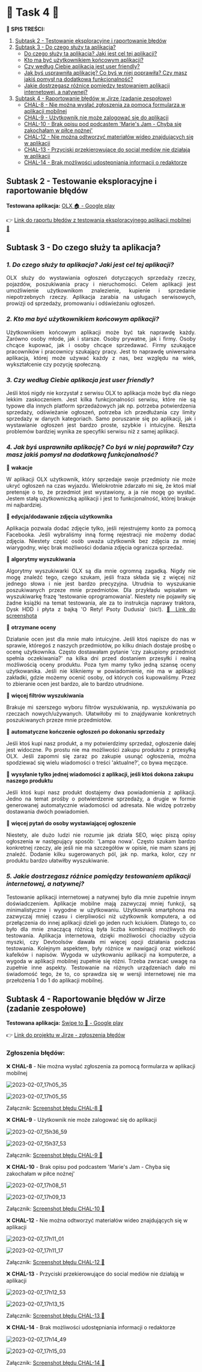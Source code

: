 # 🚀 **Task 4** 🚀

**:pushpin: SPIS TREŚCI:**
1. [Subtask 2 - Testowanie eksploracyjne i raportowanie błędów](#subtask2)
2. [Subtask 3 - Do czego służy ta aplikacja?](#subtask3)
    - [Do czego służy ta aplikacja? Jaki jest cel tej aplikacji?](#kropka1)
    - [Kto ma być użytkownikiem końcowym aplikacji?](#kropka2)
    - [Czy według Ciebie aplikacja jest user friendly?](#kropka3)
    - [Jak byś usprawniła aplikację? Co byś w niej poprawiła? Czy masz jakiś pomysł na dodatkową funkcjonalność?](#kropka4)
    - [Jakie dostrzegasz różnice pomiędzy testowaniem aplikacji internetowej, a natywnej?](#kropka5)
3. [Subtask 4 - Raportowanie błędów w Jirze (zadanie zespołowe)](#subtask4)
    - [CHAL-8 - Nie można wysłać zgłoszenia za pomocą formularza w aplikacji mobilnej](#pin1)
    - [CHAL-9 - Użytkownik nie może zalogować się do aplikacji](#pin2)
    - [CHAL-10 - Brak opisu pod podcastem 'Marie's Jam - Chyba się zakochałam w piłce nożnej'](#pin3)
    - [CHAL-12 - Nie można odtworzyć materiałów wideo znajdujących się w aplikacji](#pin4)
    - [CHAL-13 - Przyciski przekierowujące do social mediów nie działają w aplikacji](#pin5)
    - [CHAL-14 - Brak możliwości udostępniania informacji o redaktorze](#pin6)

## <a name="subtask2">Subtask 2 - Testowanie eksploracyjne i raportowanie błędów</a>

**Testowana aplikacja:** [OLX :house: - Google play](https://play.google.com/store/apps/details?id=pl.tablica&hl=pl&gl=US&pli=1)

:point_right: [Link do raportu błędów z testowania eksploracyjnego aplikacji mobilnej :iphone:](https://docs.google.com/document/d/1EwfDMgOukFiEkgu811isbseMbgd0ftd9vhd2B74jAWw/edit?usp=sharing)

## <a name="subtask3">Subtask 3 - Do czego służy ta aplikacja?</a>

### <a name="kropka1">*1. Do czego służy ta aplikacja? Jaki jest cel tej aplikacji?*</a>

<p align="justify">OLX służy do wystawiania ogłoszeń dotyczących sprzedaży rzeczy, pojazdów, poszukiwania pracy i nieruchomości. Celem aplikacji jest umożliwienie użytkownikom znalezienie, kupienie i sprzedanie niepotrzebnych rzeczy. Aplikacja zarabia na usługach serwisowych, prowizji od sprzedaży, promowaniu i odświeżaniu ogłoszeń.</p>

### <a name="kropka2">*2. Kto ma być użytkownikiem końcowym aplikacji?*</a>

<p align="justify">Użytkownikiem końcowym aplikacji może być tak naprawdę każdy. Zarówno osoby młode, jak i starsze. Osoby prywatne, jak i firmy. Osoby chcące kupować, jak i osoby chcące sprzedawać. Firmy szukające pracowników i pracownicy szukający pracy. Jest to naprawdę uniwersalna aplikacja, której może używać każdy z nas, bez względu na wiek, wykształcenie czy pozycję społeczną. </p>

### <a name="kropka3">*3. Czy według Ciebie aplikacja jest user friendly?*</a>

<p align="justify">Jeśli ktoś nigdy nie korzystał z serwisu OLX to aplikacja może być dla niego lekkim zaskoczeniem. Jest kilka funkcjonalności serwisu, które nie są typowe dla innych platform sprzedażowych jak np. potrzeba potwierdzenia sprzedaży, odświeżanie ogłoszeń, potrzeba ich przedłużania czy limity sprzedaży w danych kategoriach. Samo poruszanie się po aplikacji, jak i wystawianie ogłoszeń jest bardzo proste, szybkie i intuicyjne. Reszta problemów bardziej wynika ze specyfiki serwisu niż z samej aplikacji.</p>

### <a name="kropka4">*4. Jak byś usprawniła aplikację? Co byś w niej poprawiła? Czy masz jakiś pomysł na dodatkową funkcjonalność?*</a>

📌 **wakacje**  <p align="justify">W aplikacji OLX użytkownik, który sprzedaje swoje przedmioty nie może ukryć ogłoszeń na czas wyjazdu. Wielokrotnie zdarzało mi się, że ktoś miał pretensje o to, że przedmiot jest wystawiony, a ja nie mogę go wysłać. Jestem stałą użytkowniczką aplikacji i jest to funkcjonalność, której brakuje mi najbardziej.</p>

📌 **edycja/dodawanie zdjęcia użytkownika** <p align="justify">Aplikacja pozwala dodać zdjęcie tylko, jeśli rejestrujemy konto za pomocą Facebooka. Jeśli wybraliśmy inną formę rejestracji nie możemy dodać zdjęcia. Niestety część osób uważa użytkownik bez zdjęcia za mniej wiarygodny, więc brak możliwości dodania zdjęcia ogranicza sprzedaż.</p>

📌 **algorytmy wyszukiwania** <p align="justify">Algorytmy wyszukiwarki OLX są dla mnie ogromną zagadką. Nigdy nie mogę znaleźć tego, czego szukam, jeśli fraza składa się z więcej niż jednego słowa i nie jest bardzo precyzyjna. Utrudnia to wyszukanie poszukiwanych przeze mnie przedmiotów. Dla przykładu wpisałam w wyszukiwarkę frazę 'testowanie oprogramowania'. Niestety nie pojawiły się żadne książki na temat testowania, ale za to instrukcja naprawy traktora, Dysk HDD i płyta z bajką 'O Rety! Psoty Dudusia' (sic!). [:camera_flash: Link do screenshota](https://drive.google.com/file/d/1gDqGi8IXBlpfUmb4LmdtKpcIvEnz9-gy/view?usp=share_link)</p>

📌 **otrzymane oceny** <p align="justify">Działanie ocen jest dla mnie mało intuicyjne. Jeśli ktoś napisze do nas w sprawie, któregoś z naszych przedmiotów, po kilku dniach dostaje prośbę o ocenę użytkownika. Często dostawałam pytanie 'czy zakupiony przedmiot spełnia oczekiwania?' na kilka dni przed dostaniem przesyłki i realną możliwością oceny produktu. Poza tym mamy tylko jedną szansę oceny użytkowanika. Jeśli nie klikniemy w powiadomienie, nie ma w aplikacji zakładki, gdzie możemy ocenić osoby, od których coś kupowaliśmy. Przez to zbieranie ocen jest bardzo, ale to bardzo utrudnione.</p>

📌 **więcej filtrów wyszukiwania** <p align="justify">Brakuje mi szerszego wyboru filtrów wyszukiwania, np. wyszukiwania po rzeczach nowych/używanych. Ułatwiłoby mi to znajdywanie konkretnych poszukiwanych przeze mnie przedmiotów.</p>

📌 **automatyczne kończenie ogłoszeń po dokonaniu sprzedaży** <p align="justify">Jeśli ktoś kupi nasz produkt, a my potwierdzimy sprzedaż, ogłoszenie dalej jest widoczne. Po prostu nie ma możliwości zakupu produktu z przesyłką OLX. Jeśli zapomni się zaraz po zakupie usunąć ogłoszenia, można spodziewać się wielu wiadomości o treści 'aktualne?', co bywa męczące.</p>

📌 **wysyłanie tylko jednej wiadomości z aplikacji, jeśli ktoś dokona zakupu naszego produktu** <p align="justify">Jeśli ktoś kupi nasz produkt dostajemy dwa powiadomienia z aplikacji. Jedno na temat prośby o potwierdzenie sprzedaży, a drugie w formie generowanej automatycznie wiadomości od adresata. Nie widzę potrzeby dostawania dwóch powiadomień.</p>

📌 **więcej pytań do osoby wystawiającej ogłoszenie** <p align="justify">Niestety, ale dużo ludzi nie rozumie jak działa SEO, więc piszą opisy ogłoszenia w następujący sposób: 'Lampa nowa'. Często szukam bardzo konkretnej rzeczy, ale jeśli nie ma szczegółów w opisie, nie mam szans jej znaleźć. Dodanie kilku sugerowanych pól, jak np. marka, kolor, czy nr produktu bardzo ułatwiłby wyszukiwanie.</p>

### <a name="kropka5">*5. Jakie dostrzegasz różnice pomiędzy testowaniem aplikacji internetowej, a natywnej?*</a>

<p align="justify">Testowanie aplikacji internetowej a natywnej było dla mnie zupełnie innym doświadczeniem. Aplikacje mobilne mają zazwyczaj mniej funkcji, są minimalistyczne i wygodne w użytkowaniu. Użytkownik smartphona ma zazwyczaj mniej czasu i cierpliwości niż użytkownik komputera, a od przełączenia do innej aplikacji dzieli go jeden ruch kciukiem. Dlatego to, co było dla mnie znaczącą różnicą była liczba kombinacji możliwych do testowania. Aplikacja internetowa, dzięki możliwości chociażby użycia myszki, czy Devtoolsów dawała mi więcej opcji działania podczas testowania. Kolejnym aspektem, były różnice w nawigacji oraz wielkość kafelków i napisów. Wygoda w użytkowaniu aplikacji na komputerze, a wygoda w aplikacji mobilnej zupełnie się różni. Trzeba zwracać uwagę na zupełnie inne aspekty. Testowanie na różnych urządzeniach dało mi świadomość tego, że to, co sprawdza się w wersji internetowej nie ma przełożenia 1 do 1 do aplikacji mobilnej.</p>

## <a name="subtask4">Subtask 4 - Raportowanie błędów w Jirze (zadanie zespołowe)</a>

**Testowana aplikacja:** [Swipe to :page_facing_up: - Google play](https://play.google.com/store/apps/details?id=pl.swipeto)

:point_right: [Link do projektu w Jirze - zgłoszenia błędów](https://challangedareit.atlassian.net/jira/software/projects/CHAL/boards/1/backlog)

### **Zgłoszenia błędów:**

<a name="pin1">❌ **CHAL-8** - Nie można wysłać zgłoszenia za pomocą formularza w aplikacji mobilnej</a>

![2023-02-07_17h05_35](https://user-images.githubusercontent.com/122294284/217298366-92843d8f-489e-4b7f-9338-cb95d7b49543.png)

![2023-02-07_17h05_55](https://user-images.githubusercontent.com/122294284/217298450-7af36c5b-e0dd-4c88-9105-17595194f7d6.png)

Załącznik:
[Screenshot błędu CHAL-8 📸](https://drive.google.com/file/d/1EfXbwqjM0FF-Mm5FkMv0Ah4Tu9_RGdXx/view?usp=sharing)

<a name="pin2">❌ **CHAL-9** - Użytkownik nie może zalogować się do aplikacji</a>

![2023-02-07_15h36_59](https://user-images.githubusercontent.com/122294284/217298654-df04092f-4f2e-4253-81ac-568572276ca1.png)

![2023-02-07_15h37_53](https://user-images.githubusercontent.com/122294284/217298731-f380195c-bd5a-4191-a65f-fc559cc89d51.png)

Załącznik:
[Screenshot błędu CHAL-9 📸](https://drive.google.com/file/d/14RHrslh9UEvXlKIoYvIuMfxNpX9I-9gA/view?usp=sharing)

<a name="pin3">❌ **CHAL-10** - Brak opisu pod podcastem 'Marie's Jam - Chyba się zakochałam w piłce nożnej'</a>

![2023-02-07_17h08_51](https://user-images.githubusercontent.com/122294284/217299227-fee6e836-d624-445c-a8ec-546b105148a0.png)

![2023-02-07_17h09_13](https://user-images.githubusercontent.com/122294284/217299241-275e2ac1-ff92-4aa1-b002-f1c5c10a4678.png)

Załącznik:
[Screenshot błędu CHAL-10 📸](https://drive.google.com/file/d/1dtc7E3Avf9VxiQQnpw2b15Y3II-jrtJA/view?usp=sharing)

<a name="pin4">❌ **CHAL-12** - Nie można odtworzyć materiałów wideo znajdujących się w aplikacji</a>

![2023-02-07_17h11_01](https://user-images.githubusercontent.com/122294284/217299746-d982378b-e7aa-494b-aa72-4fdadfb327ee.png)

![2023-02-07_17h11_17](https://user-images.githubusercontent.com/122294284/217299761-b56e9018-6ac9-4937-9ae3-c93302d9c516.png)

Załącznik:
[Screenshot błędu CHAL-12 📸](https://drive.google.com/file/d/1NDnfff2lXQxYsncei-VlhDbthP6xv_bF/view?usp=sharing)

<a name="pin5">❌ **CHAL-13** - Przyciski przekierowujące do social mediów nie działają w aplikacji</a>

![2023-02-07_17h12_53](https://user-images.githubusercontent.com/122294284/217300271-c2bf06d5-d8d3-4896-92ab-c4c9a95d9d94.png)

![2023-02-07_17h13_15](https://user-images.githubusercontent.com/122294284/217300282-8c0f33b3-1c51-45be-9c23-3242ad21932a.png)

Załącznik:
[Screenshot błędu CHAL-13 📸](https://drive.google.com/file/d/1KIRNbxBtrrEFMiUSy80excRPBpoxUunz/view?usp=sharing)

<a name="pin6">❌ **CHAL-14** - Brak możliwości udostępniania informacji o redaktorze</a>

![2023-02-07_17h14_49](https://user-images.githubusercontent.com/122294284/217300738-249027c8-e031-4c9d-9e85-352d05ad54a6.png)

![2023-02-07_17h15_03](https://user-images.githubusercontent.com/122294284/217300814-ad218a57-d675-497b-8f19-7b44ae18d4fb.png)

Załącznik:
[Screenshot błędu CHAL-14 📸](https://drive.google.com/file/d/1GTj-2uJz1gV_OiL0ZQ9_MrRQuZ5tUYuj/view?usp=sharing)
